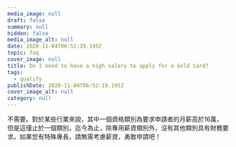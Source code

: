 ```yaml
---
media_image: null
draft: false
summary: null
hidden: false
media_image_alt: null
date: 2020-11-04T06:52:19.195Z
topic: faq
cover_image: null
title: Do I need to have a high salary to apply for a Gold Card?
tags:
  - qualify
publishDate: 2020-11-04T06:52:19.195Z
cover_image_alt: null
category: null
---
```

不需要。對於某些行業來說，其中一個資格類別為要求申請者的月薪高於16萬，但是這僅止於一個類別。迄今為止，除專用薪資類別外，沒有其他類別具有財務要求。如果您有特殊專長，請無需考慮薪資，勇敢申請吧！